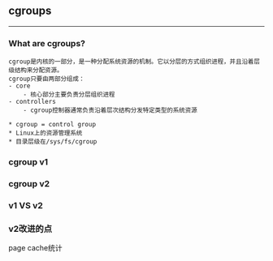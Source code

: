 ## cgroups

---

### What are cgroups?

```
cgroup是内核的一部分，是一种分配系统资源的机制。它以分层的方式组织进程，并且沿着层级结构来分配资源。
cgroup只要由两部分组成：
- core
	- 核心部分主要负责分层组织进程
- controllers
	- cgroup控制器通常负责沿着层次结构分发特定类型的系统资源

* cgroup = control group
* Linux上的资源管理系统
* 目录层级在/sys/fs/cgroup
```



### cgroup v1

### cgroup v2

### v1 VS v2

### v2改进的点

page cache统计